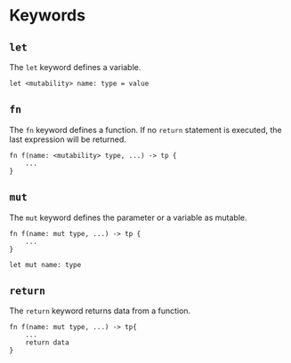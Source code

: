 # Keywords

## ```let```
The ```let``` keyword defines a variable.

```
let <mutability> name: type = value
```


## ```fn```
The ```fn``` keyword defines a function. If no ```return``` statement is executed, the last expression will be returned.

```
fn f(name: <mutability> type, ...) -> tp {
    ...
}
```

## ```mut```
The ```mut``` keyword defines the parameter or a variable as mutable.

```
fn f(name: mut type, ...) -> tp {
    ...
}

let mut name: type
```

## ```return```
The ```return``` keyword returns data from a function.

```
fn f(name: mut type, ...) -> tp{
    ...
    return data
}
```

